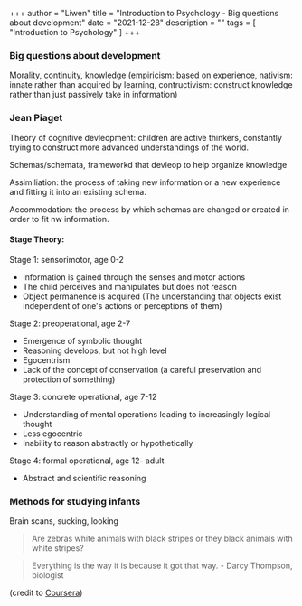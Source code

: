 +++
author = "Liwen"
title = "Introduction to Psychology - Big questions about development"
date = "2021-12-28"
description = ""
tags = [
    "Introduction to Psychology"
]
+++


### Big questions about development
Morality, continuity, knowledge (empiricism: based on experience, nativism: innate rather than acquired by learning, contructivism: construct knowledge rather than just passively take in information)

### Jean Piaget
Theory of cognitive devleopment: children are active thinkers, constantly trying to construct more advanced understandings of the world.

Schemas/schemata, frameworkd that devleop to help organize knowledge

Assimiliation: the process of taking new information or a new experience and fitting it into an existing schema.

Accommodation: the process by which schemas are changed or created in order to fit nw information.

#### Stage Theory:
Stage 1: sensorimotor, age 0-2
- Information is gained through the senses and motor actions
- The child perceives and manipulates but does not reason
- Object permanence is acquired (The understanding that objects exist independent of one's actions or perceptions of them)

Stage 2: preoperational, age 2-7
- Emergence of symbolic thought
- Reasoning develops, but not high level
- Egocentrism
- Lack of the concept of conservation (a careful preservation and protection of something)

Stage 3: concrete operational, age 7-12
- Understanding of mental operations leading to increasingly logical thought
- Less egocentric
- Inability to reason abstractly or hypothetically

Stage 4: formal operational, age 12- adult
- Abstract and scientific reasoning

### Methods for studying infants
Brain scans, sucking, looking

> Are zebras white animals with black stripes or they black animals with white stripes?

> Everything is the way it is because it got that way. - Darcy Thompson, biologist

(credit to [Coursera](https://www.coursera.org/learn/introduction-psychology/home/week/2))

